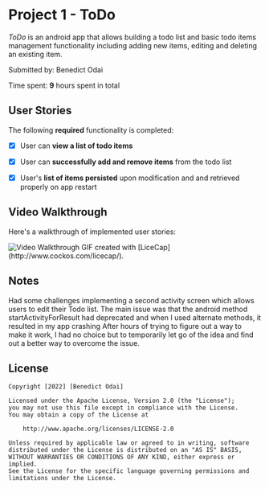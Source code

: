 # Project 1 - ToDo

*ToDo* is an android app that allows building a todo list and basic todo items management functionality including adding new items, editing and deleting an existing item.

Submitted by: Benedict Odai

Time spent: **9** hours spent in total

## User Stories

The following **required** functionality is completed:

* [x] User can **view a list of todo items**
* [x] User can **successfully add and remove items** from the todo list
* [x] User's **list of items persisted** upon modification and and retrieved properly on app restart


## Video Walkthrough

Here's a walkthrough of implemented user stories:

<img src='walkthrough.gif' title='Video Walkthrough' width='' alt='Video Walkthrough'/>
GIF created with [LiceCap](http://www.cockos.com/licecap/).

## Notes

Had some challenges implementing a second activity screen which allows users to edit their Todo list. 
The main issue was that the android method startActivityForResult had deprecated and when I used alternate methods, it resulted in my app crashing
After hours of trying to figure out a way to make it work, I had no choice but to temporarily let go of the idea and find out a better way to overcome the issue.

## License

    Copyright [2022] [Benedict Odai]

    Licensed under the Apache License, Version 2.0 (the "License");
    you may not use this file except in compliance with the License.
    You may obtain a copy of the License at

        http://www.apache.org/licenses/LICENSE-2.0

    Unless required by applicable law or agreed to in writing, software
    distributed under the License is distributed on an "AS IS" BASIS,
    WITHOUT WARRANTIES OR CONDITIONS OF ANY KIND, either express or implied.
    See the License for the specific language governing permissions and
    limitations under the License.

